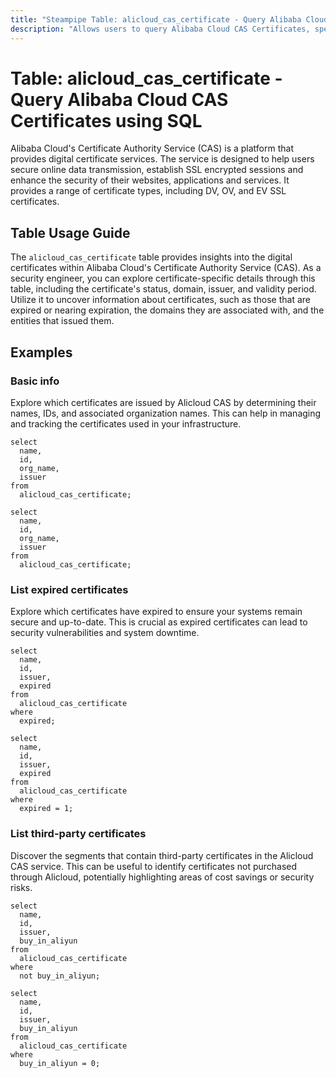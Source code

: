 ```yaml
---
title: "Steampipe Table: alicloud_cas_certificate - Query Alibaba Cloud CAS Certificates using SQL"
description: "Allows users to query Alibaba Cloud CAS Certificates, specifically to retrieve information about the certificates such as their status, domain, issuer, validity period, and more."
---
```


# Table: alicloud_cas_certificate - Query Alibaba Cloud CAS Certificates using SQL

Alibaba Cloud's Certificate Authority Service (CAS) is a platform that provides digital certificate services. The service is designed to help users secure online data transmission, establish SSL encrypted sessions and enhance the security of their websites, applications and services. It provides a range of certificate types, including DV, OV, and EV SSL certificates.

## Table Usage Guide

The `alicloud_cas_certificate` table provides insights into the digital certificates within Alibaba Cloud's Certificate Authority Service (CAS). As a security engineer, you can explore certificate-specific details through this table, including the certificate's status, domain, issuer, and validity period. Utilize it to uncover information about certificates, such as those that are expired or nearing expiration, the domains they are associated with, and the entities that issued them.

## Examples

### Basic info
Explore which certificates are issued by Alicloud CAS by determining their names, IDs, and associated organization names. This can help in managing and tracking the certificates used in your infrastructure.

```sql+postgres
select
  name,
  id,
  org_name,
  issuer
from
  alicloud_cas_certificate;
```

```sql+sqlite
select
  name,
  id,
  org_name,
  issuer
from
  alicloud_cas_certificate;
```

### List expired certificates
Explore which certificates have expired to ensure your systems remain secure and up-to-date. This is crucial as expired certificates can lead to security vulnerabilities and system downtime.

```sql+postgres
select
  name,
  id,
  issuer,
  expired
from
  alicloud_cas_certificate
where
  expired;
```

```sql+sqlite
select
  name,
  id,
  issuer,
  expired
from
  alicloud_cas_certificate
where
  expired = 1;
```

### List third-party certificates
Discover the segments that contain third-party certificates in the Alicloud CAS service. This can be useful to identify certificates not purchased through Alicloud, potentially highlighting areas of cost savings or security risks.

```sql+postgres
select
  name,
  id,
  issuer,
  buy_in_aliyun
from
  alicloud_cas_certificate
where
  not buy_in_aliyun;
```

```sql+sqlite
select
  name,
  id,
  issuer,
  buy_in_aliyun
from
  alicloud_cas_certificate
where
  buy_in_aliyun = 0;
```